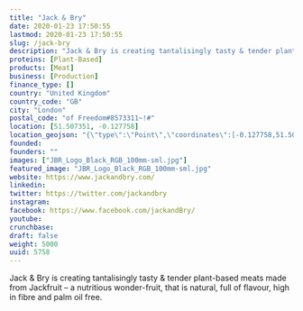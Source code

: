 ```yaml
---
title: "Jack & Bry"
date: 2020-01-23 17:50:55
lastmod: 2020-01-23 17:50:55
slug: /jack-bry
description: "Jack & Bry is creating tantalisingly tasty & tender plant-based meats made from Jackfruit – a nutritious wonder-fruit, that is natural, full of flavour, high in fibre and palm oil free. ​"
proteins: [Plant-Based]
products: [Meat]
business: [Production]
finance_type: []
country: "United Kingdom"
country_code: "GB"
city: "London"
postal_code: "of Freedom#8573311~!#"
location: [51.507351, -0.127758]
location_geojson: "{\"type\":\"Point\",\"coordinates\":[-0.127758,51.507351]}"
founded: 
founders: ""
images: ["JBR_Logo_Black_RGB_100mm-sml.jpg"]
featured_image: "JBR_Logo_Black_RGB_100mm-sml.jpg"
website: https://www.jackandbry.com/
linkedin: 
twitter: https://twitter.com/jackandbry
instagram: 
facebook: https://www.facebook.com/jackandBry/
youtube: 
crunchbase: 
draft: false
weight: 5000
uuid: 5758
---
```

Jack & Bry is creating tantalisingly tasty & tender plant-based meats made from Jackfruit – a nutritious wonder-fruit, that is natural, full of flavour, high in fibre and palm oil free. ​
